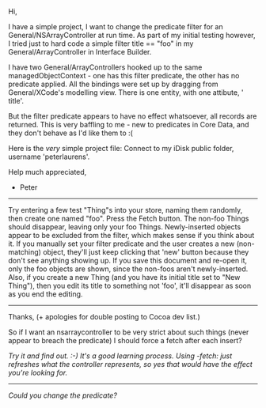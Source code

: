 

Hi,

I have a simple project, I want to change the predicate filter for an General/NSArrayController at run time. As part of my initial testing however, I tried just to hard code a simple filter     title == "foo" in my General/ArrayController in Interface Builder.

I have two General/ArrayControllers hooked up to the same managedObjectContext - one has this filter predicate, the other has no predicate applied. All the bindings were set up by dragging from General/XCode's modelling view. There is one entity, with one attibute, '    title'.

But the filter predicate appears to have no effect whatsoever, all records are returned. This is very baffling to me - new to predicates in Core Data, and they don't behave as I'd like them to :(

Here is the *very* simple project file: Connect to my iDisk public folder, username 'peterlaurens'.

Help much appreciated,

- Peter

----

Try entering a few test "Thing"s into your store, naming them randomly, then create one named "foo". Press the Fetch button. The non-foo Things should disappear, leaving only your foo Things. Newly-inserted objects appear to be excluded from the filter, which makes sense if you think about it. If you manually set your filter predicate and the user creates a new (non-matching) object, they'll just keep clicking that 'new' button because they don't see anything showing up. If you save this document and re-open it, only the foo objects are shown, since the non-foos aren't newly-inserted. Also, if you create a new Thing (and you have its initial title set to "New Thing"), then you edit its title to something not 'foo', it'll disappear as soon as you end the editing.

----

Thanks, (+ apologies for double posting to Cocoa dev list.)

So if I want an nsarraycontroller to be very strict about such things (never appear to breach the predicate) I should force a fetch after each insert?

*Try it and find out. :-) It's a good learning process. Using -fetch: just refreshes what the controller represents, so yes that would have the effect you're looking for.*

----

*Could you change the predicate?*